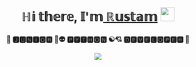 <h1 align="center">ℍ𝕚 𝕥𝕙𝕖𝕣𝕖, 𝕀'𝕞<a href="http://rgazizulin174.ga/" target="_blank"> ℝ𝕦𝕤𝕥𝕒𝕞</a> 
<img src="https://github.com/blackcater/blackcater/raw/main/images/Hi.gif" height="32"/></h1>
<h3 align="center">🐣 🅹🆄🅽🅸🅾🆁 🎯👽 🅿🆈🆃🅷🅾🅽 ☯💘 🅳🅴🆅🅴🅻🅾🅿🅴🆁 🐣</h3>
<p align="center">
  <img align="middle" src="https://camo.githubusercontent.com/05b32d51e4a2b9f8b2319c8adfd3cab65379b5d98e2b32ce7f9ff0b19556fa48/68747470733a2f2f692e696d6775722e636f6d2f324a5a6b6d74482e676966">
  </p>

  



<!--
**Rustam-Gazizulin/Rustam-Gazizulin** is a ✨ _special_ ✨ repository because its `README.md` (this file) appears on your GitHub profile.

Here are some ideas to get you started:

- 🔭 I’m currently working on ...
- 🌱 I’m currently learning ...
- 👯 I’m looking to collaborate on ...
- 🤔 I’m looking for help with ...
- 💬 Ask me about ...
- 📫 How to reach me: ...
- 😄 Pronouns: ...
- ⚡ Fun fact: ...
-->
